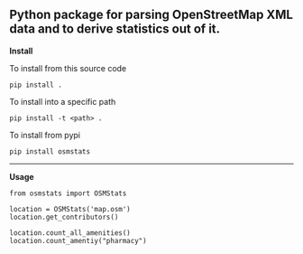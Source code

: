 ## Python package for parsing OpenStreetMap XML data and to derive statistics out of it.

**Install**

To install from this source code

    pip install .

To install into a specific path

    pip install -t <path> .

To install from pypi

    pip install osmstats


----

**Usage**

    from osmstats import OSMStats

    location = OSMStats('map.osm')
    location.get_contributors()

    location.count_all_amenities()
    location.count_amentiy("pharmacy")
